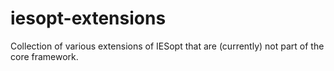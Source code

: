 # iesopt-extensions
Collection of various extensions of IESopt that are (currently) not part of the core framework.
